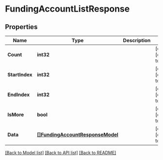# FundingAccountListResponse

## Properties
Name | Type | Description | Notes
------------ | ------------- | ------------- | -------------
**Count** | **int32** |  | [optional] [default to null]
**StartIndex** | **int32** |  | [optional] [default to null]
**EndIndex** | **int32** |  | [optional] [default to null]
**IsMore** | **bool** |  | [optional] [default to null]
**Data** | [**[]FundingAccountResponseModel**](funding_account_response_model.md) |  | [optional] [default to null]

[[Back to Model list]](../README.md#documentation-for-models) [[Back to API list]](../README.md#documentation-for-api-endpoints) [[Back to README]](../README.md)


